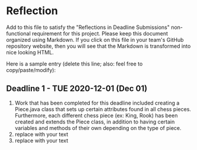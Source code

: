 # Reflection

Add to this file to satisfy the "Reflections in Deadline Submissions" non-functional
requirement for this project. Please keep this document organized using Markdown. If you
click on this file in your team's GitHub repository website, then you will see
that the Markdown is transformed into nice looking HTML.

Here is a sample entry (delete this line; also: feel free to copy/paste/modify):

## Deadline 1 - TUE 2020-12-01 (Dec 01)

1. Work that has been completed for this deadline included creating a Piece.java class that
   sets up certain attributes found in all chess pieces. Furthermore, each different chess
   piece (ex: King, Rook) has been created and extends the Piece class, in addition to having
   certain variables and methods of their own depending on the type of piece.
2. replace with your text
3. replace with your text
